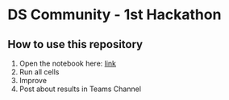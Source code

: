 # DS Community - 1st Hackathon

## How to use this repository
1. Open the notebook here: [link](link)
2. Run all cells
3. Improve
4. Post about results in Teams Channel
